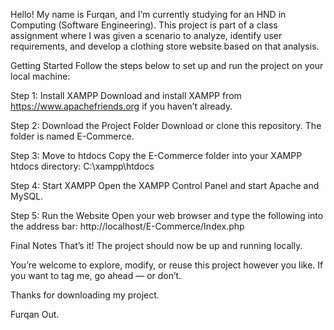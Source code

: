 Hello!
My name is Furqan, and I’m currently studying for an HND in Computing (Software Engineering).
This project is part of a class assignment where I was given a scenario to analyze, identify user requirements, and develop a clothing store website based on that analysis.

Getting Started
Follow the steps below to set up and run the project on your local machine:

Step 1: Install XAMPP
Download and install XAMPP from https://www.apachefriends.org if you haven’t already.

Step 2: Download the Project Folder
Download or clone this repository. The folder is named E-Commerce.

Step 3: Move to htdocs
Copy the E-Commerce folder into your XAMPP htdocs directory:
C:\xampp\htdocs

Step 4: Start XAMPP
Open the XAMPP Control Panel and start Apache and MySQL.

Step 5: Run the Website
Open your web browser and type the following into the address bar:
http://localhost/E-Commerce/Index.php

Final Notes
That’s it! The project should now be up and running locally.

You’re welcome to explore, modify, or reuse this project however you like. If you want to tag me, go ahead — or don’t.

Thanks for downloading my project.

Furqan Out.
